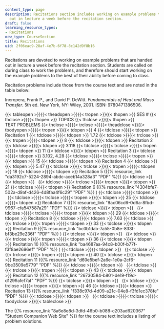 ```yaml
---
content_type: page
description: Recitations section includes working on example problems that are handed
  out in lecture a week before the recitation section.
draft: false
learning_resource_types:
- Recitations
ocw_type: CourseSection
title: Recitations
uid: 2f06eac9-28af-4e7b-6f78-8c142d9f8b16
---
```

Recitations are devoted to working on example problems that are handed out in lecture a week before the recitation section. Students are called on during class to work the problems, and therefore should start working on the example problems to the best of their ability before coming to class.

Recitation problems include those from the course text and are noted in the table below:

Incropera, Frank P., and David P. DeWitt. *Fundamentals of Heat and Mass Transfer*. 5th ed. New York, NY: Wiley, 2001. ISBN: 9780471386506.

{{< tableopen >}}{{< theadopen >}}{{< tropen >}}{{< thopen >}}
SES #
{{< thclose >}}{{< thopen >}}
TOPICS
{{< thclose >}}{{< thopen >}}
TEXT PROBLEMS
{{< thclose >}}{{< trclose >}}{{< theadclose >}}{{< tbodyopen >}}{{< tropen >}}{{< tdopen >}}
4
{{< tdclose >}}{{< tdopen >}}
Recitation 1
{{< tdclose >}}{{< tdopen >}}
1.72
{{< tdclose >}}{{< trclose >}}{{< tropen >}}{{< tdopen >}}
8
{{< tdclose >}}{{< tdopen >}}
Recitation 2
{{< tdclose >}}{{< tdopen >}}
3.118
{{< tdclose >}}{{< trclose >}}{{< tropen >}}{{< tdopen >}}
11
{{< tdclose >}}{{< tdopen >}}
Recitation 3
{{< tdclose >}}{{< tdopen >}}
3.102, 4.28
{{< tdclose >}}{{< trclose >}}{{< tropen >}}{{< tdopen >}}
15
{{< tdclose >}}{{< tdopen >}}
Recitation 4
{{< tdclose >}}{{< tdopen >}}
5.47
{{< tdclose >}}{{< trclose >}}{{< tropen >}}{{< tdopen >}}
18
{{< tdclose >}}{{< tdopen >}}
Recitation 5 ({{% resource_link "da3192c7-5224-2894-abdc-aceb14a328a3" "PDF" %}})
{{< tdclose >}}{{< tdopen >}}
 
{{< tdclose >}}{{< trclose >}}{{< tropen >}}{{< tdopen >}}
21
{{< tdclose >}}{{< tdopen >}}
Recitation 6 ({{% resource_link "4304bfe7-502a-d9af-d426-4d8faa4f6c29" "PDF" %}} )
{{< tdclose >}}{{< tdopen >}}
 
{{< tdclose >}}{{< trclose >}}{{< tropen >}}{{< tdopen >}}
25
{{< tdclose >}}{{< tdopen >}}
Recitation 7 ({{% resource_link "8ac06cd6-0d6a-8fbd-9967-cfa547587a29" "PDF" %}})
{{< tdclose >}}{{< tdopen >}}
 
{{< tdclose >}}{{< trclose >}}{{< tropen >}}{{< tdopen >}}
29
{{< tdclose >}}{{< tdopen >}}
Recitation 8
{{< tdclose >}}{{< tdopen >}}
7.63
{{< tdclose >}}{{< trclose >}}{{< tropen >}}{{< tdopen >}}
33
{{< tdclose >}}{{< tdopen >}}
Recitation 9 ({{% resource_link "bc0b1dab-7a55-0b8e-833f-bf3be29e236f" "PDF" %}} )
{{< tdclose >}}{{< tdopen >}}
 
{{< tdclose >}}{{< trclose >}}{{< tropen >}}{{< tdopen >}}
36
{{< tdclose >}}{{< tdopen >}}
Recitation 10 ({{% resource_link "ba4687aa-94c8-b00f-b77f-f3f8ae2696ef" "PDF" %}} )
{{< tdclose >}}{{< tdopen >}}
 
{{< tdclose >}}{{< trclose >}}{{< tropen >}}{{< tdopen >}}
40
{{< tdclose >}}{{< tdopen >}}
Recitation 11 ({{% resource_link "d60e5bef-2a6e-1e0a-2cf6-9be3509e5779" "PDF" %}})
{{< tdclose >}}{{< tdopen >}}
 
{{< tdclose >}}{{< trclose >}}{{< tropen >}}{{< tdopen >}}
43
{{< tdclose >}}{{< tdopen >}}
Recitation 12 ({{% resource_link "26730584-b801-de19-f19d-d1299afef7af" "PDF" %}})
{{< tdclose >}}{{< tdopen >}}
 
{{< tdclose >}}{{< trclose >}}{{< tropen >}}{{< tdopen >}}
46
{{< tdclose >}}{{< tdopen >}}
Recitation 13 ({{% resource_link "f338c97d-4d09-a21c-04e8-f3fd1ec378fe" "PDF" %}})
{{< tdclose >}}{{< tdopen >}}
 
{{< tdclose >}}{{< trclose >}}{{< tbodyclose >}}{{< tableclose >}}

The {{% resource_link "8a6e8e8d-3dfd-46b0-b088-c203ad620367" "Student Companion Web Site" %}} for the course text includes a listing of problem solutions.